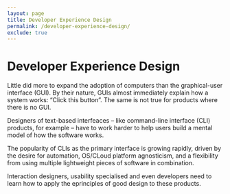 ```yaml
---
layout: page
title: Developer Experience Design
permalink: /developer-experience-design/
exclude: true
---
```


# Developer Experience Design

Little did more to expand the adoption of computers than the graphical-user interface (GUI). By their nature, GUIs almost immediately explain how a system works: “Click this button”. The same is not true for products where there is no GUI. 

Designers of text-based interfeaces – like command-line interface (CLI) products, for example – have to work harder to help users build a mental model of how the software works.

The popularity of CLIs as the primary interface is growing rapidly, driven by the desire for automation, OS/CLoud platform agnosticism, and a flexibility from using multiple lightweight pieces of software in combination.

Interaction designers, usability specialised and even developers need to learn how to apply the eprinciples of good design to these products.

<script async data-uid="de5ff9a08d" src="https://relentless-maker-3970.ck.page/de5ff9a08d/index.js"></script>




